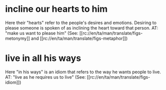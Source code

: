# incline our hearts to him

Here their "hearts" refer to the people's desires and emotions. Desiring to please someone is spoken of as inclining the heart toward that person. AT: "make us want to please him" (See: [[rc://en/ta/man/translate/figs-metonymy]] and [[rc://en/ta/man/translate/figs-metaphor]])

# live in all his ways

Here "in his ways" is an idiom that refers to the way he wants people to live. AT: "live as he requires us to live" (See: [[rc://en/ta/man/translate/figs-idiom]])


